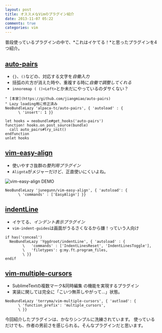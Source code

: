 ```yaml
---
layout: post
title: オススメなVimのプラグイン紹介
date: 2013-11-07 05:22
comments: true
categories: vim
---
```


普段使っているプラグインの中で、*これはイケてる！*と思ったプラグインを4つ紹介。

## [auto-pairs](https://github.com/jiangmiao/auto-pairs)

- `{}`、`()`などの、対応する文字を*自働入力*
- 括弧の片方が消えた時や、重複する時に*自働で調整してくれる*
- `innoremap ( ()<Left>`とか未だにやっているのダサくない？

```vim
" [本家](https://github.com/jiangmiao/auto-pairs)
" Lazy loading用に修正済み
NeoBundleLazy 'alpaca-tc/auto-pairs', { 'autoload' : {
      \ 'insert': 1 }}

let hooks = neobundle#get_hooks('auto-pairs')
function! hooks.on_post_source(bundle)
  call auto_pairs#try_init()
endfunction
unlet hooks
```

## [vim-easy-align](https://github.com/junegunn/vim-easy-align)

- 使いやすさ抜群の*整列用プラグイン*
- `Alignta`がメジャーだけど、正直使いにくいよね。

![vim-easy-align DEMO](https://raw.github.com/junegunn/i/master/vim-easy-align.gif)

```vim
NeoBundleLazy 'junegunn/vim-easy-align', { 'autoload': {
      \ 'commands' : ['EasyAlign'] }}
```

## [indentLine](https://github.com/Yggdroot/indentLine)

- イケてる、*インデント表示プラグイン*
- `vim-indent-guides`は画面がうるさくなるから嫌！っていう人向け

```vim
if has('conceal')
  NeoBundleLazy 'Yggdroot/indentLine', { 'autoload' : {
        \   'commands' : ['IndentLinesReset', 'IndentLinesToggle'],
        \   'filetypes': g:my.ft.program_files,
        \ }}
endif
```

## [vim-multiple-cursors](https://github.com/terryma/vim-multiple-cursors)

- SublimeTextの複数マーク&同時編集 の機能を実現するプラグイン
- 実装に関しては完全に「こいつ無茶しやがって...」状態。

```vim
NeoBundleLazy 'terryma/vim-multiple-cursors', { 'autload': {
      \ 'function_prefix': 'multiple_cursors',
      \ }}
```

今回紹介したプラグインは、かなりシンプルに洗練されています。
使っているだけでも、作者の男前さを感じられる。そんなプラグインだと思います。
